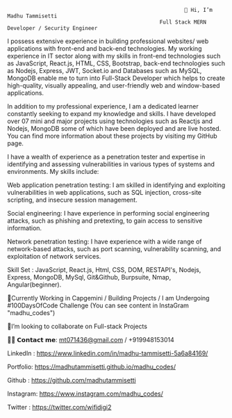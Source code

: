                                                              👋 Hi, I’m Madhu Tammisetti
                                                     Full Stack MERN Developer / Security Engineer
I possess extensive experience in building professional websites/ web applications with front-end and back-end technologies. My working experience in IT sector along with my skills in front-end technologies such as JavaScript, React.js, HTML, CSS, Bootstrap, back-end technologies such as Nodejs, Express, JWT, Socket.io and Databases such as MySQL, MongoDB enable me to turn into Full-Stack Developer which helps to create high-quality, visually appealing, and user-friendly web and window-based applications.

In addition to my professional experience, I am a dedicated learner constantly seeking to expand my knowledge and skills. I have developed over 07 mini and major projects using technologies such as Reactjs and Nodejs, MongoDB some of which have been deployed and are live hosted. You can find more information about these projects by visiting my GitHub page.

I have a wealth of experience as a penetration tester and expertise in identifying and assessing vulnerabilities in various types of systems and environments. My skills include:

Web application penetration testing: I am skilled in identifying and exploiting vulnerabilities in web applications, such as SQL injection, cross-site scripting, and insecure session management.

Social engineering: I have experience in performing social engineering attacks, such as phishing and pretexting, to gain access to sensitive information.

Network penetration testing: I have experience with a wide range of network-based attacks, such as port scanning, vulnerability scanning, and exploitation of network services.

Skill Set : JavaScript, React.js, Html, CSS, DOM, RESTAPI's, Nodejs, Express, MongoDB, MySql, Git&Github, Burpsuite, Nmap, Angular(beginner).

💞️Currently Working in Capgemini / Building Projects / I am Undergoing #100DaysOfCode Challenge (You can see content in InstaGram "madhu_codes")

👀I’m looking to collaborate on Full-stack Projects

🙋‍♂️ 𝗖𝗼𝗻𝘁𝗮𝗰𝘁 𝗺𝗲:  mt071436@gmail.com  /  +919948153014

LinkedIn : https://www.linkedin.com/in/madhu-tammisetti-5a6a84169/

Portfolio: https://madhutammisetti.github.io/madhu_codes/

Github   : https://github.com/madhutammisetti

Instagram: https://www.instagram.com/madhu_codes/

Twitter  :   https://twitter.com/wifidigi2

<!---
madhutammisetti/madhutammisetti is a ✨ special ✨ repository because its `README.md` (this file) appears on your GitHub profile.
You can click the Preview link to take a look at your changes.
--->
